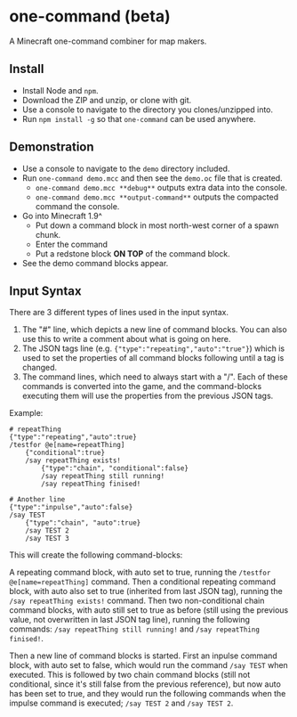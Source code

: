 one-command (beta)
==================
A Minecraft one-command combiner for map makers.

Install
-------
* Install Node and `npm`.
* Download the ZIP and unzip, or clone with git.
* Use a console to navigate to the directory you clones/unzipped into.
* Run `npm install -g` so that `one-command` can be used anywhere.

Demonstration
-------------

* Use a console to navigate to the `demo` directory included.
* Run `one-command demo.mcc` and then see the `demo.oc` file that is created.
	* `one-command demo.mcc **debug**` outputs extra data into the console.
	* `one-command demo.mcc **output-command**` outputs the compacted command the console.
* Go into Minecraft 1.9^
    * Put down a command block in most north-west corner of a spawn chunk.
	* Enter the command
	* Put a redstone block **ON TOP** of the command block.
* See the demo command blocks appear.

Input Syntax
------------

There are 3 different types of lines used in the input syntax.

1. The "#" line, which depicts a new line of command blocks. You can also use this to write a comment about what is going on here.
2. The JSON tags line (e.g. `{"type":"repeating","auto":"true"}`) which is used to set the properties of all command blocks following until a tag is changed.
3. The command lines, which need to always start with a "/". Each of these commands is converted into the game, and the command-blocks executing them will use the properties from the previous JSON tags.

Example:

```
# repeatThing
{"type":"repeating","auto":true}
/testfor @e[name=repeatThing]
	{"conditional":true}
	/say repeatThing exists!
		{"type":"chain", "conditional":false}
		/say repeatThing still running!
		/say repeatThing finised!
		
# Another line
{"type":"inpulse","auto":false}
/say TEST
	{"type":"chain", "auto":true}
	/say TEST 2
	/say TEST 3
```

This will create the following command-blocks:

A repeating command block, with auto set to true, running the `/testfor @e[name=repeatThing]` command. Then a conditional repeating command block, with auto also set to true (inherited from last JSON tag), running the `/say repeatThing exists!` command. Then two non-conditional chain command blocks, with auto still set to true as before (still using the previous value, not overwritten in last JSON tag line), running the following commands: `/say repeatThing still running!` and `/say repeatThing finised!`.

Then a new line of command blocks is started. First an inpulse command block, with auto set to false, which would run the command `/say TEST` when executed. This is followed by two chain command blocks (still not conditional, since it's still false from the previous reference), but now auto has been set to true, and they would run the following commands when the impulse command is executed; `/say TEST 2` and `/say TEST 2`.
